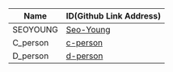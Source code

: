 |Name|ID(Github Link Address)|
|-|-|
|SEOYOUNG|[Seo-Young](https://github.com/Seo-Young/sos-master)|
|C_person|[c-person](https://github.com/c-person/sos-master)|
|D_person|[d-person](https://github.com/d-person/sos-master)|
